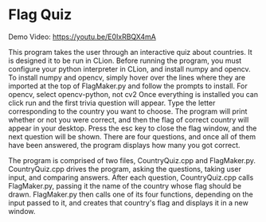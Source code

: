 # Flag Quiz

Demo Video: https://youtu.be/E0IxRBQX4mA

This program takes the user through an interactive quiz about countries.
It is designed it to be run in CLion.
Before running the program, you must configure your python interpreter in CLion, and install numpy and opencv.
To install numpy and opencv, simply hover over the lines where they are imported at the top of FlagMaker.py and follow the prompts to install. For opencv, select opencv-python, not cv2
Once everything is installed you can click run and the first trivia question will appear.
Type the letter corresponding to the country you want to choose.
The program will print whether or not you were correct, and then the flag of correct country will appear in your desktop.
Press the esc key to close the flag window, and the next question will be shown. 
There are four questions, and once all of them have been answered, the program displays how many you got correct.


The program is comprised of two files, CountryQuiz.cpp and FlagMaker.py. 
CountryQuiz.cpp drives the program, asking the questions, taking user input, and comparing answers. 
After each question, CountryQuiz.cpp calls FlagMaker.py, passing it the name of the country whose flag should be drawn.
FlagMaker.py then calls one of its four functions, depending on the input passed to it, and creates that country's flag and displays it in a new window.

